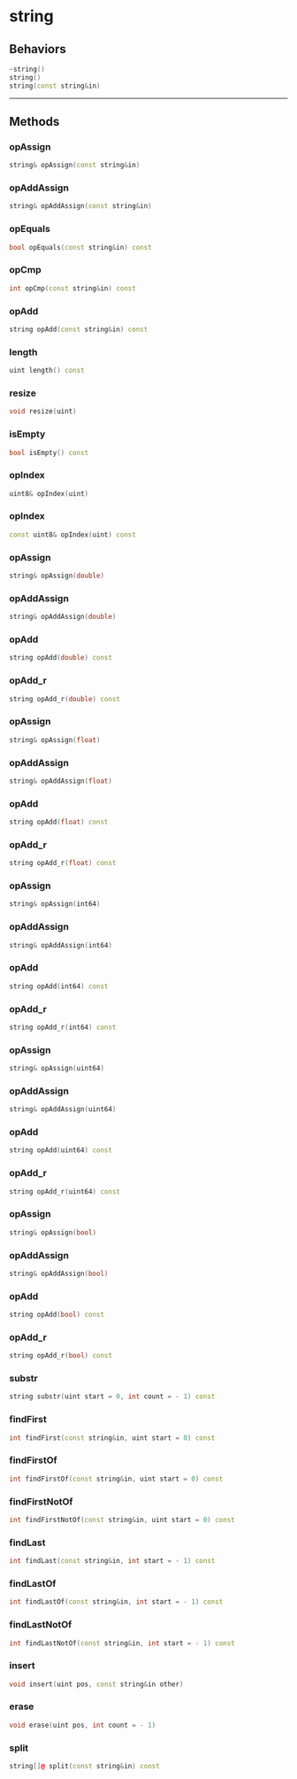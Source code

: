
# string
## Behaviors
```cpp
~string()
string()
string(const string&in)
```
---
## Methods
### opAssign
```cpp
string& opAssign(const string&in)
```

### opAddAssign
```cpp
string& opAddAssign(const string&in)
```

### opEquals
```cpp
bool opEquals(const string&in) const
```

### opCmp
```cpp
int opCmp(const string&in) const
```

### opAdd
```cpp
string opAdd(const string&in) const
```

### length
```cpp
uint length() const
```

### resize
```cpp
void resize(uint)
```

### isEmpty
```cpp
bool isEmpty() const
```

### opIndex
```cpp
uint8& opIndex(uint)
```

### opIndex
```cpp
const uint8& opIndex(uint) const
```

### opAssign
```cpp
string& opAssign(double)
```

### opAddAssign
```cpp
string& opAddAssign(double)
```

### opAdd
```cpp
string opAdd(double) const
```

### opAdd_r
```cpp
string opAdd_r(double) const
```

### opAssign
```cpp
string& opAssign(float)
```

### opAddAssign
```cpp
string& opAddAssign(float)
```

### opAdd
```cpp
string opAdd(float) const
```

### opAdd_r
```cpp
string opAdd_r(float) const
```

### opAssign
```cpp
string& opAssign(int64)
```

### opAddAssign
```cpp
string& opAddAssign(int64)
```

### opAdd
```cpp
string opAdd(int64) const
```

### opAdd_r
```cpp
string opAdd_r(int64) const
```

### opAssign
```cpp
string& opAssign(uint64)
```

### opAddAssign
```cpp
string& opAddAssign(uint64)
```

### opAdd
```cpp
string opAdd(uint64) const
```

### opAdd_r
```cpp
string opAdd_r(uint64) const
```

### opAssign
```cpp
string& opAssign(bool)
```

### opAddAssign
```cpp
string& opAddAssign(bool)
```

### opAdd
```cpp
string opAdd(bool) const
```

### opAdd_r
```cpp
string opAdd_r(bool) const
```

### substr
```cpp
string substr(uint start = 0, int count = - 1) const
```

### findFirst
```cpp
int findFirst(const string&in, uint start = 0) const
```

### findFirstOf
```cpp
int findFirstOf(const string&in, uint start = 0) const
```

### findFirstNotOf
```cpp
int findFirstNotOf(const string&in, uint start = 0) const
```

### findLast
```cpp
int findLast(const string&in, int start = - 1) const
```

### findLastOf
```cpp
int findLastOf(const string&in, int start = - 1) const
```

### findLastNotOf
```cpp
int findLastNotOf(const string&in, int start = - 1) const
```

### insert
```cpp
void insert(uint pos, const string&in other)
```

### erase
```cpp
void erase(uint pos, int count = - 1)
```

### split
```cpp
string[]@ split(const string&in) const
```

